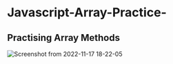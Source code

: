 # Javascript-Array-Practice-
## Practising Array Methods
![Screenshot from 2022-11-17 18-22-05](https://user-images.githubusercontent.com/118184794/202451654-ec026463-95e1-4f89-9e86-a966054d0de5.png)

